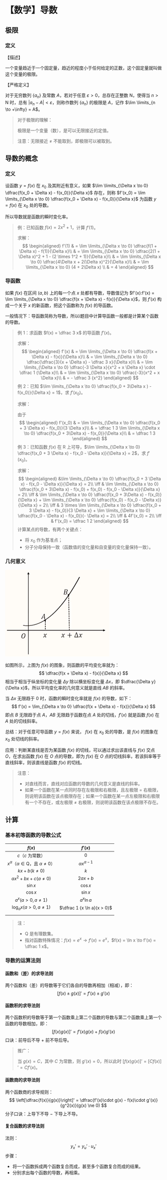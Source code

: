 # 【数学】导数

## 极限

### 定义

【描述】

一个变量趋近于一个固定量，趋近的程度小于任何给定的正数，这个固定量就叫做这个变量的极限。

【严格定义】

对于无穷数列 $\{a_n\}$ 及常数 $A$，若对于任意 $\varepsilon > 0$，总存在正整数 $\mathrm N$，使得当 $n > \mathrm N$ 时，总有 $|a_n - A| < \varepsilon$，则称作数列 $\{a_n\}$ 的极限是 $A$，记作 $\lim \limits_{n \to +\infty} = A$。

> 对于极限的理解：
>
> 极限是一个变量（数），是可以无限接近的定值。
>
> 注意：无限接近 $\ne$ 不能取到，即极限可以被取到。

## 导数的概念

### 定义

设函数 $y = f(x)$ 在 $x_0$ 及其附近有意义，如果 $\lim \limits_{\Delta x \to 0} \dfrac{f(x_0 + \Delta x) - f(x_0)}{\Delta x}$ 存在，则称 $f'(x_0) = \lim \limits_{\Delta x \to 0} \dfrac{f(x_0 + \Delta x) - f(x_0)}{\Delta x}$ 为函数 $y = f(x)$ 在 $x_0$ 处的导数。

所以导数就是函数的瞬时变化率。

> 例：已知函数 $f(x) = 2x^2 + 1$，计算 $f'(1)$。
>
> 求解：
> $$
> \begin{aligned}
> f'(1) & = \lim \limits_{\Delta x \to 0} \dfrac{f(1 + \Delta x) - f(1)}{\Delta x}\\
> & = \lim \limits_{\Delta x \to 0} \dfrac{2(1 + \Delta x)^2 + 1 - (2 \times 1^2 + 1)}{\Delta x}\\
> & = \lim \limits_{\Delta x \to 0} \dfrac{4\Delta x + 2(\Delta x)^2}{\Delta x}\\
> & = \lim \limits_{\Delta x \to 0} (4 + 2\Delta x) \\
> & = 4
> \end{aligned}
> $$

### 导函数

如果 $f(x)$ 在区间 $(a,b)$ 上的每一个点 $x$ 处都有导数，导数值记为 $f'(x):f’(x) = \lim \limits_{\Delta x \to 0} \dfrac{f(x + \Delta x) - f(x)}{\Delta x}$，则 $f'(x)$ 构成一个关于 $x$ 的新函数，把这个函数称为 $f(x)$ 的导函数。

一般情况下：导函数简称为导数，所以i题目中计算导函数一般都是计算某个函数的导数。

> 例 1：求函数 $f(x) = \dfrac 3 x$ 的导函数 $f'(x)$。
>
> 求解：
> $$
> \begin{aligned}
> f'(x) & = \lim \limits_{\Delta x \to 0} \dfrac{f(x + \Delta x) - f(x)}{\Delta x}\\
> & = \lim \limits_{\Delta x \to 0} \dfrac{\dfrac{3}{x + \Delta x} - \dfrac 3 x}{\Delta x}\\
> & = \lim \limits_{\Delta x \to 0} \dfrac{-3 \Delta x}{x^2 + x \Delta x} \cdot \dfrac 1 {\Delta x}\\
> & = \lim \limits_{\Delta x \to 0} \dfrac{-3}{x^2 + x \Delta x}\\
> & = - \dfrac 3 {x^2}
> \end{aligned}
> $$
> 例 2：已知 $\lim \limits_{\Delta x \to 0} \dfrac{f(x_0 + 3\Delta x ) - f(x_0)}{\Delta x} = 1$，求 $f'(x_0)$。
>
> 求解：
>
> 由于
> $$
> \begin{aligned}
> f'(x_0) & = \lim \limits_{\Delta x \to 0} \dfrac{f(x_0 + 3 \Delta x) - f(x_0)}{3 \Delta x}\\
> & = \dfrac 1 3 \lim \limits_{\Delta x \to 0} \dfrac{f(x_0 + 3\Delta x) - f(x_0)}{\Delta x}\\
> & = \dfrac 1 3
> \end{aligned}
> $$
> 例 3：已知函数 $f(x)$ 在 $\mathrm R$ 上可导，$\lim \limits_{\Delta x \to 0} \dfrac{f(x_0 + 3 \Delta x) - f(x_0 - \Delta x)}{\Delta x} = 2$，求 $f'(x_0)$。
>
> 求解：
> $$
> \begin{aligned}
> &\lim \limits_{\Delta x \to 0} \dfrac{f(x_0 + 3 \Delta x) - f(x_0 - \Delta x)}{\Delta x} = 2\\
> \iff & \lim \limits_{\Delta x \to 0} \dfrac{f(x_0 + 3\Delta x) - f(x_0) + f(x_0) - f(x_0 - \Delta x)}{\Delta x} = 2\\
> \iff & \lim \limits_{\Delta x \to 0} \dfrac{f(x_0 + 3\Delta x) - f(x_0)}{\Delta x} + \lim \limits_{\Delta x \to 0} \dfrac{f(x_0) - f(x_0 - \Delta x)}{\Delta x} = 2\\
> \iff & 3 \times \lim \limits_{\Delta x \to 0} \dfrac{f(x_0 + 3 \Delta x) - f(x_0)}{3 \Delta x} + \lim \limits_{\Delta x \to 0} \dfrac{f(x_0 - \Delta x) - f(x_0)}{- \Delta x} = 2\\
> \iff & 4f'(x_0) = 2\\
> \iff & f'(x_0) = \dfrac 1 2
> \end{aligned}
> $$
> 计算某点的导数，有两个关键点：
>
> - 将 $x_0$ 作为基准点；
> - 分子分母保持一致（函数值的变化量和自变量的变化量保持一致）。

### 几何意义

<img src="./assets/image-20240301161513226.png" alt="image-20240301161513226" style="zoom:50%;" />

如图所示，上图为 $f(x)$ 的图象，则函数的平均变化率就为：
$$
\dfrac{f(x + \Delta x) - f(x)}{\Delta x}
$$
相当于相当于纵坐标的变化量 $\Delta y$ 除以横坐标变化量 $\Delta x$，即 $\dfrac{\Delta y}{\Delta x}$，所以平均变化率的几何意义就是直线 $AB$ 的斜率。

当 $\Delta x$ 无限趋于 $0$ 时，函数的瞬时变化率就是 $f(x)$ 的导数，如下：
$$
f'(x) = \lim_{\Delta x \to 0} \dfrac{f(x + \Delta x) - f(x)}{\Delta x}
$$
即点 $B$ 无限趋于点 $A$，$AB$ 无限趋于函数在点 $A$ 处的切线，$f'(x)$ 就是函数 $f(x)$ 在 $A$ 处的切线斜率。

总结：对于任意可导函数 $y = f(x)$ 来说， $f(x)$ 在 $x_0$ 处的导数，是 $f(x)$ 的图象在 $x_0$ 处切线的斜率。

应用：判断某直线是否为某函数 $f(x)$ 的切线，可以通过求出该直线与 $f(x)$ 交点 $O$，在求出函数 $f(x)$ 在 $O$ 点的导数，即为 $f(x)$ 在 $O$ 点的切线斜率，若该斜率等于直线斜率，则该直线是函数 $f(x)$ 的切线。



> 注意：
>
> - 对直线而言，直线对应函数的导数的几何意义是直线的斜率。
> - 如果一个函数在某一点同时存在左极限和右极限，且左极限 $=$ 右极限，则说明该函数在该点极限存在；如果一个函数在某一点左极限和右极限有一个不存在，或左极限 $\ne$ 右极限，则说明该函数在该点极限不存在。

## 计算

### 基本初等函数的导数公式

|                         $f(x)$                          |           $f'(x)$           |
| :-----------------------------------------------------: | :-------------------------: |
|                    $c$（$c$ 为常数）                    |             $0$             |
| $x^\alpha$（$\alpha \in \mathrm Q$，且 $\alpha \ne 0$） |   $\alpha x^{\alpha - 1}$   |
|                    $kx + b(k \ne 0)$                    |             $k$             |
|                $ax^2 + bx + c(a \ne 0)$                 |          $2ax + b$          |
|                        $\sin x$                         |          $\cos x$           |
|                        $\cos x$                         |          $\sin x$           |
|                  $a^x(a > 0,a \ne 1)$                   |         $a^x \ln a$         |
|                $\log_a x(a > 0,a \ne 1)$                | $\dfrac 1 {x \ln a}(x > 0)$ |
|                                                         |                             |
|                                                         |                             |

> 注：
>
> - $\mathrm Q$ 是有理数集。
> - 指对函数特殊情况：$f(x) = e^x \to f'(x) = e^x$，$f(x) = \ln x \to f'(x) = \dfrac 1 x$。

### 导数的运算法则

#### 函数和（差）的求导法则

两个函数和（差）的导数等于它们各自的导数再相加（相减），即：
$$
[f(x) \pm g(x)]' = f'(x) \pm g'(x)
$$

#### 函数积的求导法则

两个函数积的导数等于第一个函数乘上第二个函数的导数与第二个函数乘上第一个函数的导数相加，即：
$$
[f(x)g(x)]' = f'(x)g(x) + f(x)g'(x)
$$
口诀：前导后不导 $+$ 前不导后导。

> 推广：
>
> 当 $g(x) = C$，其中 $C$ 为常数，则 $g'(x) = 0$，所以此时 $[f(x)g(x)]' = [Cf(x)]' = Cf'(x)$。

#### 函数商的求导法则

两个函数商的求导规则：
$$
\left[\dfrac{f(x)}{g(x)}\right]' = \dfrac{f'(x)\cdot g(x) - f(x)\cdot g'(x)}{g^2(x)}(g(x) \ne 0)
$$
分子口诀：上导下不导 $-$ 下导上不导。

#### 复合函数的求导法则

法则：
$$
{y_x}' = {y_u}'\cdot {u_x}'
$$
步骤：

- 将一个函数拆成两个函数复合而成，甚至多个函数复合而成的结果。
- 分别求出每个函数的导数，再相乘。